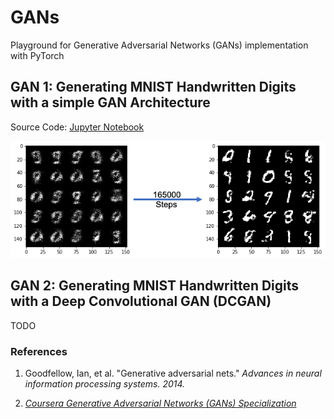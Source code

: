 # GANs
Playground for Generative Adversarial Networks (GANs) implementation with PyTorch

## GAN 1: Generating MNIST Handwritten Digits with a simple GAN Architecture
Source Code: [Jupyter Notebook](GAN1.ipynb)

![](./assets/GAN1.png)



## GAN 2: Generating MNIST Handwritten Digits with a Deep Convolutional GAN (DCGAN)
TODO

### References
1. Goodfellow, Ian, et al. "Generative adversarial nets." 
*Advances in neural information processing systems. 2014.*

2. *[Coursera Generative Adversarial Networks (GANs) Specialization](https://www.coursera.org/specializations/generative-adversarial-networks-gans)*
